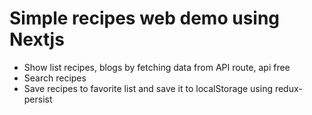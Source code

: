# Simple recipes web demo using Nextjs

- Show list recipes, blogs by fetching data from API route, api free
- Search recipes
- Save recipes to favorite list and save it to localStorage using redux-persist
